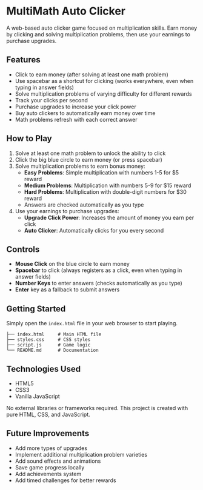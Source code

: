 # MultiMath Auto Clicker

A web-based auto clicker game focused on multiplication skills. Earn money by clicking and solving multiplication problems, then use your earnings to purchase upgrades.

## Features

- Click to earn money (after solving at least one math problem)
- Use spacebar as a shortcut for clicking (works everywhere, even when typing in answer fields)
- Solve multiplication problems of varying difficulty for different rewards
- Track your clicks per second
- Purchase upgrades to increase your click power
- Buy auto clickers to automatically earn money over time
- Math problems refresh with each correct answer

## How to Play

1. Solve at least one math problem to unlock the ability to click
2. Click the big blue circle to earn money (or press spacebar)
3. Solve multiplication problems to earn bonus money:
   - **Easy Problems**: Simple multiplication with numbers 1-5 for $5 reward
   - **Medium Problems**: Multiplication with numbers 5-9 for $15 reward
   - **Hard Problems**: Multiplication with double-digit numbers for $30 reward
   - Answers are checked automatically as you type
4. Use your earnings to purchase upgrades:
   - **Upgrade Click Power**: Increases the amount of money you earn per click
   - **Auto Clicker**: Automatically clicks for you every second

## Controls

- **Mouse Click** on the blue circle to earn money
- **Spacebar** to click (always registers as a click, even when typing in answer fields)
- **Number Keys** to enter answers (checks automatically as you type)
- **Enter** key as a fallback to submit answers

## Getting Started

Simply open the `index.html` file in your web browser to start playing.

```
├── index.html     # Main HTML file
├── styles.css     # CSS styles
├── script.js      # Game logic
└── README.md      # Documentation
```

## Technologies Used

- HTML5
- CSS3
- Vanilla JavaScript

No external libraries or frameworks required. This project is created with pure HTML, CSS, and JavaScript.

## Future Improvements

- Add more types of upgrades
- Implement additional multiplication problem varieties
- Add sound effects and animations
- Save game progress locally
- Add achievements system
- Add timed challenges for better rewards